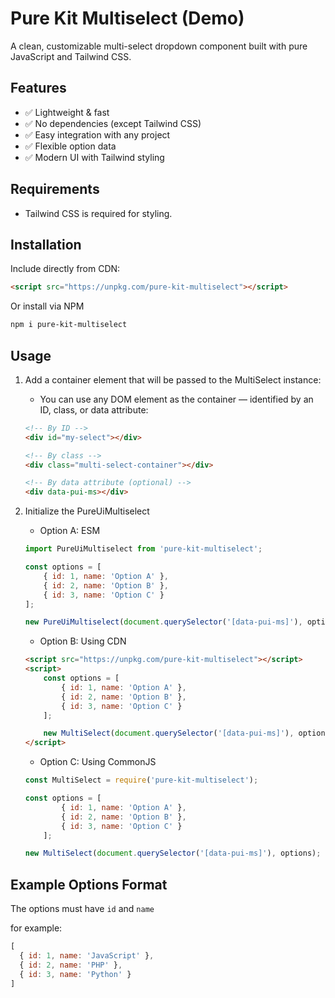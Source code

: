 # Pure Kit Multiselect (Demo)

A clean, customizable multi-select dropdown component built with pure JavaScript and Tailwind CSS.

## Features

* ✅ Lightweight & fast
* ✅ No dependencies (except Tailwind CSS)
* ✅ Easy integration with any project
* ✅ Flexible option data
* ✅ Modern UI with Tailwind styling

## Requirements

- Tailwind CSS is required for styling.

## Installation

Include directly from CDN:

```html
<script src="https://unpkg.com/pure-kit-multiselect"></script>
```

Or install via NPM 

```bash
npm i pure-kit-multiselect
```

## Usage

1. Add a container element that will be passed to the MultiSelect instance:

    - You can use any DOM element as the container — identified by an ID, class, or data attribute:

    ```html
    <!-- By ID -->
    <div id="my-select"></div>

    <!-- By class -->
    <div class="multi-select-container"></div>

    <!-- By data attribute (optional) -->
    <div data-pui-ms></div>
    ```

2. Initialize the PureUiMultiselect
    - Option A: ESM
    
    ```js
    import PureUiMultiselect from 'pure-kit-multiselect';

    const options = [
        { id: 1, name: 'Option A' },
        { id: 2, name: 'Option B' },
        { id: 3, name: 'Option C' }
    ];

    new PureUiMultiselect(document.querySelector('[data-pui-ms]'), options);
    ```

    - Option B: Using CDN

    ```html
    <script src="https://unpkg.com/pure-kit-multiselect"></script>
    <script>
        const options = [
            { id: 1, name: 'Option A' },
            { id: 2, name: 'Option B' },
            { id: 3, name: 'Option C' }
        ];

        new MultiSelect(document.querySelector('[data-pui-ms]'), options);
    </script>
    ```

    - Option C: Using CommonJS
    
    ```js
    const MultiSelect = require('pure-kit-multiselect');
    
    const options = [
            { id: 1, name: 'Option A' },
            { id: 2, name: 'Option B' },
            { id: 3, name: 'Option C' }
        ];

    new MultiSelect(document.querySelector('[data-pui-ms]'), options);
    ```

## Example Options Format

The options must have `id` and `name`

for example:

```js
[
  { id: 1, name: 'JavaScript' },
  { id: 2, name: 'PHP' },
  { id: 3, name: 'Python' }
]
```